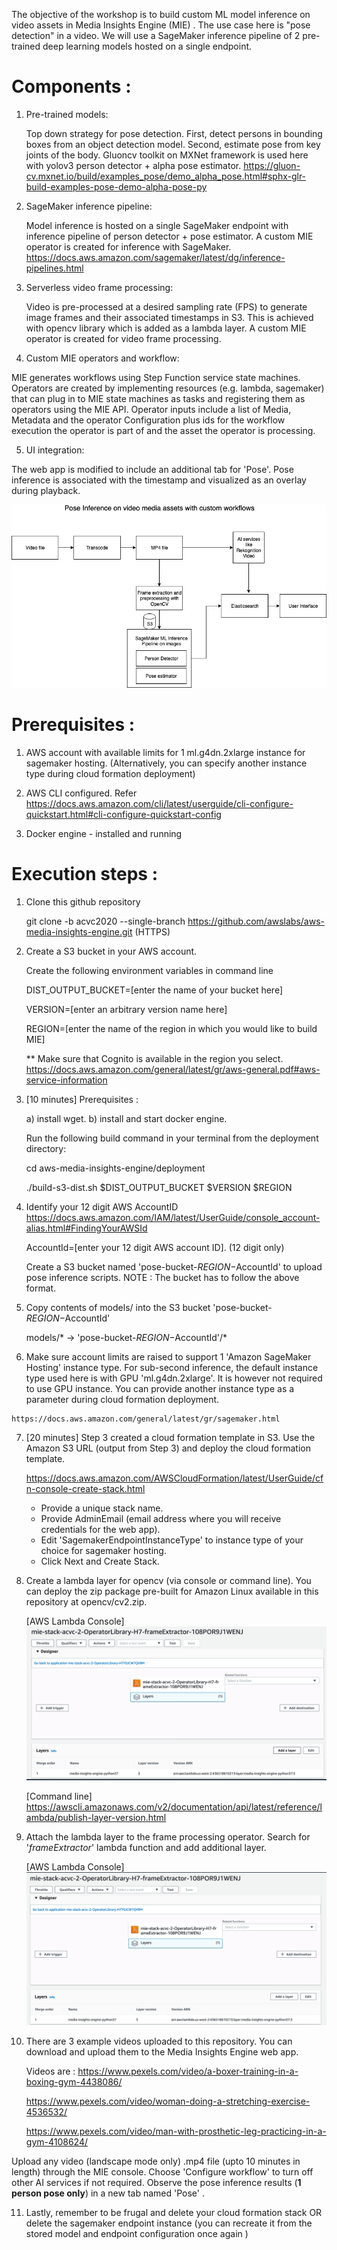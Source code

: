 The objective of the workshop is to build custom ML model inference on video assets in Media Insights Engine (MIE) . The use case here is "pose detection" in a video. We will use a SageMaker inference pipeline of 2 pre-trained deep learning models hosted on a single endpoint. 


# Components : 

1) Pre-trained models:

   Top down strategy for pose detection. First, detect persons in bounding boxes from an object detection model. Second, estimate pose from key joints of the body. Gluoncv toolkit on MXNet framework is used here with yolov3 person detector + alpha pose estimator.
   https://gluon-cv.mxnet.io/build/examples_pose/demo_alpha_pose.html#sphx-glr-build-examples-pose-demo-alpha-pose-py
   
2) SageMaker inference pipeline:

   Model inference is hosted on a single SageMaker endpoint with inference pipeline of person detector + pose estimator. A custom MIE operator is created for inference with SageMaker.
   https://docs.aws.amazon.com/sagemaker/latest/dg/inference-pipelines.html
   
3) Serverless video frame processing:

   Video is pre-processed at a desired sampling rate (FPS) to generate image frames and their associated timestamps in S3. This  is achieved with opencv library which is added as a lambda layer. A custom MIE operator is created for video frame processing.
   
4) Custom MIE operators and workflow:

MIE generates workflows using Step Function service state machines. Operators are created by implementing resources (e.g. lambda, sagemaker) that can plug in to MIE state machines as tasks and registering them as operators using the MIE API. 
Operator inputs include a list of Media, Metadata and the operator Configuration plus ids for the workflow execution the operator is part of and the asset the operator is processing.

5) UI integration:

  The web app is modified to include an additional tab for 'Pose'. Pose inference is associated with the timestamp and visualized as an overlay during playback. 
  
  ![](doc/images/PoseInference.jpg)
  
 # Prerequisites : 
 
  1. AWS account with available limits for 1 ml.g4dn.2xlarge instance for sagemaker hosting. (Alternatively, you can specify another instance type during cloud formation deployment) 
  
  2. AWS CLI configured. Refer  https://docs.aws.amazon.com/cli/latest/userguide/cli-configure-quickstart.html#cli-configure-quickstart-config
  
  3. Docker engine - installed and running

 # Execution steps : 
 
 1. Clone this github repository 

    git clone -b acvc2020 --single-branch https://github.com/awslabs/aws-media-insights-engine.git (HTTPS) 
 
 2. Create a S3 bucket in your AWS account. 
    
    Create the following environment variables in command line

     DIST_OUTPUT_BUCKET=[enter the name of your bucket here]

     VERSION=[enter an arbitrary version name here]

     REGION=[enter the name of the region in which you would like to build MIE]
     
     ** Make sure that Cognito is available in the region you select. https://docs.aws.amazon.com/general/latest/gr/aws-general.pdf#aws-service-information
     
 3.  [10 minutes] 
      Prerequisites : 

      a) install wget.
      b) install and start docker engine.

      Run the following build command in your terminal from the deployment directory:

       cd aws-media-insights-engine/deployment

      ./build-s3-dist.sh $DIST_OUTPUT_BUCKET $VERSION $REGION 

 4.  Identify your 12 digit AWS AccountID https://docs.aws.amazon.com/IAM/latest/UserGuide/console_account-alias.html#FindingYourAWSId
      
     AccountId=[enter your 12 digit AWS account ID]. (12 digit only)

     Create a S3 bucket named 'pose-bucket-$REGION-$AccountId' to upload pose inference scripts. 
     NOTE : The bucket has to follow the above format.
     
  5. Copy contents of models/ into the S3 bucket 'pose-bucket-$REGION-$AccountId'

     models/* -> 'pose-bucket-$REGION-$AccountId'/*
     
  6. Make sure account limits are raised to support 1 'Amazon SageMaker Hosting' instance type. For sub-second inference, the default instance type used here is with GPU  'ml.g4dn.2xlarge'. It is however not required to use GPU instance. You can provide another instance type as a parameter during cloud formation deployment. 
  
    https://docs.aws.amazon.com/general/latest/gr/sagemaker.html
  
  7. [20 minutes] Step 3 created a cloud formation template in S3. Use the Amazon S3 URL (output from Step 3) and deploy the cloud formation template.

     https://docs.aws.amazon.com/AWSCloudFormation/latest/UserGuide/cfn-console-create-stack.html 
     
     - Provide a unique stack name.
     - Provide AdminEmail (email address where you will receive credentials for the web app).
     - Edit 'SagemakerEndpointInstanceType' to instance type of your choice for sagemaker hosting. 
     - Click Next and Create Stack.
     
      
  
  8. Create a lambda layer for opencv (via console or command line). You can deploy the zip package pre-built for Amazon Linux available in this repository at opencv/cv2.zip. 
  
     [AWS Lambda Console]  ![](doc/images/LambdaLayer.png)
     
     [Command line] https://awscli.amazonaws.com/v2/documentation/api/latest/reference/lambda/publish-layer-version.html
  
  9. Attach the lambda layer to the frame processing operator. Search for '*frameExtractor*' lambda function and add additional layer. 
  
     [AWS Lambda Console]  ![](doc/images/LambdaFunction.png)
  
  10. There are 3 example videos uploaded to this repository. You can download and upload them to the Media Insights Engine web app. 
  
      Videos are : 
      https://www.pexels.com/video/a-boxer-training-in-a-boxing-gym-4438086/

      https://www.pexels.com/video/woman-doing-a-stretching-exercise-4536532/

      https://www.pexels.com/video/man-with-prosthetic-leg-practicing-in-a-gym-4108624/
      
 Upload any video (landscape mode only) .mp4 file (upto 10 minutes in length) through the MIE console. Choose 'Configure workflow' to turn off other AI services if not required. 
Observe the pose inference results (**1 person pose only**) in a new tab named 'Pose' . 

  11. Lastly, remember to be frugal and delete your cloud formation stack OR delete the sagemaker endpoint instance (you can recreate it from the stored model and endpoint configuration once again )

  
  
     
     

     
  



